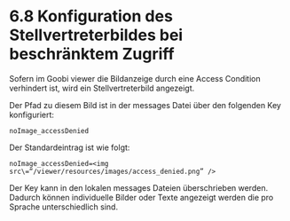 # 6.8 Konfiguration des Stellvertreterbildes bei beschränktem Zugriff

Sofern im Goobi viewer die Bildanzeige durch eine Access Condition verhindert ist, wird ein Stellvertreterbild angezeigt.

Der Pfad zu diesem Bild ist in der messages Datei über den folgenden Key konfiguriert: 

```text
noImage_accessDenied
```

Der Standardeintrag ist wie folgt:

```text
noImage_accessDenied=<img src\=“/viewer/resources/images/access_denied.png” />
```



Der Key kann in den lokalen messages Dateien überschrieben werden. Dadurch können individuelle Bilder oder Texte angezeigt werden die pro Sprache unterschiedlich sind.

